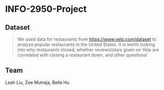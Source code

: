 # INFO-2950-Project
## Dataset
> We used data for restaurants from https://www.yelp.com/dataset to analyze popular restaurants in the United States.  It is worth looking into why restaurants closed, whether reviews/stars given on Yelp are correlated with closing a restaurant down, and other questions!

## Team
Leah Liu, Zoe Mutreja, Bella Hu
